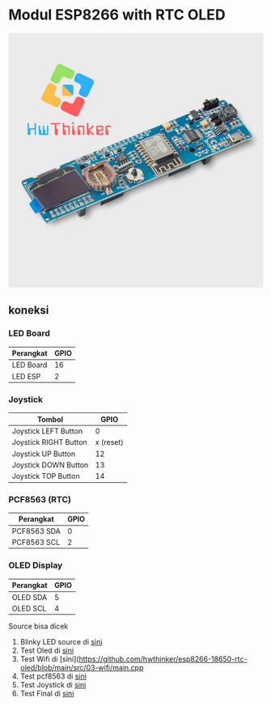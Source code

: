 # Modul ESP8266 with RTC OLED
![](https://github.com/hwthinker/esp8266-18650-rtc-oled/blob/main/picture/01.jpg)


## koneksi
### LED Board
| Perangkat   | GPIO |
|-------------|------|
| LED Board   | 16   | 
| LED ESP     | 2    |

### Joystick
| Tombol               | GPIO |
|----------------------|------|
| Joystick LEFT Button  | 0    |
| Joystick RIGHT Button | x (reset)   |
| Joystick UP Button    | 12   | 
| Joystick DOWN Button  | 13   | 
| Joystick TOP Button   | 14   |

### PCF8563 (RTC)
| Perangkat  | GPIO |
|------------|------|
| PCF8563 SDA| 0    | 
| PCF8563 SCL| 2    |

### OLED Display
| Perangkat | GPIO |
|-----------|------|
| OLED SDA  | 5    | 
| OLED SCL  | 4    |

Source bisa dicek 
1. Blinky LED source di [sini](https://github.com/hwthinker/esp8266-18650-rtc-oled/blob/main/src/01-blinky/main.cpp)
1. Test Oled di [sini](https://github.com/hwthinker/esp8266-18650-rtc-oled/blob/main/src/02-oled/main.cpp)
1. Test Wifi di [sini](https://github.com/hwthinker/esp8266-18650-rtc-oled/blob/main/src/03-wifi/main.cpp
1. Test pcf8563 di [sini](https://github.com/hwthinker/esp8266-18650-rtc-oled/blob/main/src/04-pcf8563/main.cpp)
1. Test Joystick di [sini](https://github.com/hwthinker/esp8266-18650-rtc-oled/blob/main/src/05-joystick/main.cpp)
1. Test Final  di [sini](https://github.com/hwthinker/esp8266-18650-rtc-oled/blob/main/src/06-all/main.cpp)



